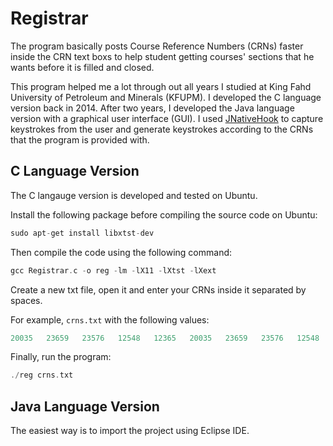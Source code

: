 # Registrar

The program basically posts Course Reference Numbers (CRNs) faster inside the CRN text boxs to help student getting courses' sections that he wants before it is filled and closed.

This program helped me a lot through out all years I studied at King Fahd University of Petroleum and Minerals (KFUPM). I developed the C language version back in 2014. After two years, I developed the Java language version with a graphical user interface (GUI). I used [JNativeHook](https://github.com/kwhat/jnativehook) to capture keystrokes from the user and generate keystrokes according to the CRNs that the program is provided with.

## C Language Version

The C langauge version is developed and tested on Ubuntu.

Install the following package before compiling the source code on Ubuntu:

```C
sudo apt-get install libxtst-dev
```

Then compile the code using the following command:

```C
gcc Registrar.c -o reg -lm -lX11 -lXtst -lXext
```

Create a new txt file, open it and enter your CRNs inside it separated by spaces.

For example, `crns.txt` with the following values:

```C
20035	23659	23576	12548	12365	20035	23659	23576	12548	12365	
```

Finally, run the program:

```C
./reg crns.txt
```

## Java Language Version

The easiest way is to import the project using Eclipse IDE.